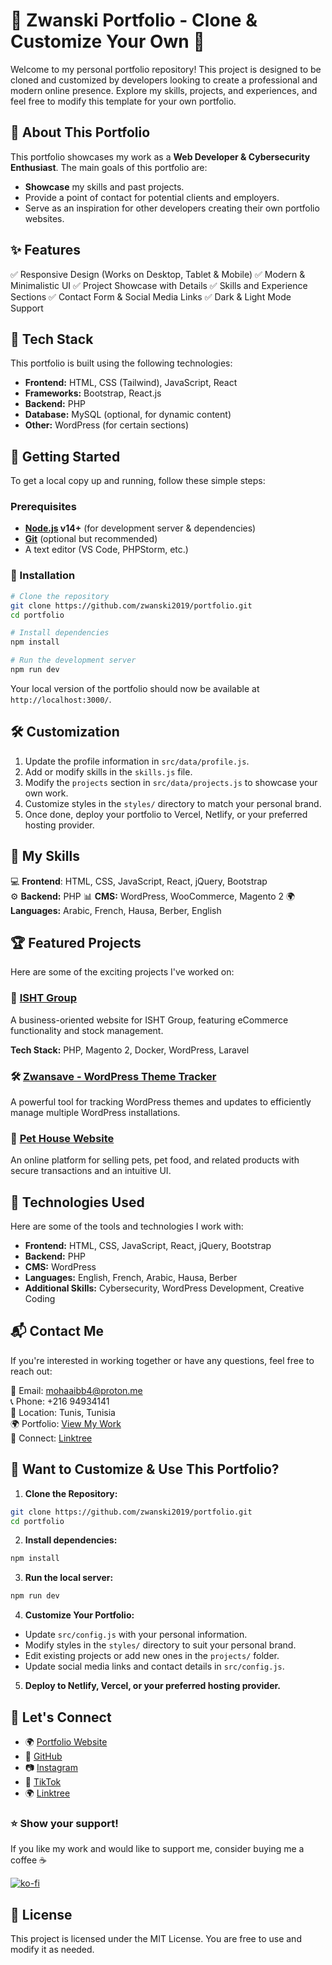 # 🌟 Zwanski Portfolio - Clone & Customize Your Own 🌟

Welcome to my personal portfolio repository! This project is designed to be cloned and customized by developers looking to create a professional and modern online presence. Explore my skills, projects, and experiences, and feel free to modify this template for your own portfolio.

## 📌 About This Portfolio

This portfolio showcases my work as a **Web Developer & Cybersecurity Enthusiast**. The main goals of this portfolio are:

- **Showcase** my skills and past projects.
- Provide a point of contact for potential clients and employers.
- Serve as an inspiration for other developers creating their own portfolio websites.

## ✨ Features

✅ Responsive Design (Works on Desktop, Tablet & Mobile)
✅ Modern & Minimalistic UI
✅ Project Showcase with Details
✅ Skills and Experience Sections
✅ Contact Form & Social Media Links
✅ Dark & Light Mode Support

## 🔧 Tech Stack

This portfolio is built using the following technologies:

- **Frontend:** HTML, CSS (Tailwind), JavaScript, React
- **Frameworks:** Bootstrap, React.js
- **Backend:** PHP
- **Database:** MySQL (optional, for dynamic content)
- **Other:** WordPress (for certain sections)

## 🚀 Getting Started

To get a local copy up and running, follow these simple steps:

### Prerequisites
- **[Node.js](https://nodejs.org/) v14+** (for development server & dependencies)
- **[Git](https://git-scm.com/)** (optional but recommended)
- A text editor (VS Code, PHPStorm, etc.)

### 🔧 Installation

```bash
# Clone the repository
git clone https://github.com/zwanski2019/portfolio.git
cd portfolio

# Install dependencies
npm install

# Run the development server
npm run dev
```

Your local version of the portfolio should now be available at `http://localhost:3000/`.

## 🛠️ Customization

1. Update the profile information in `src/data/profile.js`.
2. Add or modify skills in the `skills.js` file.
3. Modify the `projects` section in `src/data/projects.js` to showcase your own work.
4. Customize styles in the `styles/` directory to match your personal brand.
5. Once done, deploy your portfolio to Vercel, Netlify, or your preferred hosting provider.

## 📌 My Skills

💻 **Frontend**: HTML, CSS, JavaScript, React, jQuery, Bootstrap  
⚙️ **Backend:** PHP
📊 **CMS:** WordPress, WooCommerce, Magento 2
🌍 **Languages:** Arabic, French, Hausa, Berber, English

## 🏆 Featured Projects

Here are some of the exciting projects I've worked on:

### 🚀 [ISHT Group](https://github.com/ihstgroup/ihs-website)
A business-oriented website for ISHT Group, featuring eCommerce functionality and stock management.

**Tech Stack:** PHP, Magento 2, Docker, WordPress, Laravel

### 🛠️ [Zwansave - WordPress Theme Tracker](https://github.com/zwanski2019/wordpressthemetracker)
A powerful tool for tracking WordPress themes and updates to efficiently manage multiple WordPress installations.

### 🏪 [Pet House Website](#)
An online platform for selling pets, pet food, and related products with secure transactions and an intuitive UI.

## 🔧 Technologies Used
Here are some of the tools and technologies I work with:

- **Frontend:** HTML, CSS, JavaScript, React, jQuery, Bootstrap
- **Backend:** PHP
- **CMS:** WordPress
- **Languages:** English, French, Arabic, Hausa, Berber
- **Additional Skills:** Cybersecurity, WordPress Development, Creative Coding

## 📬 Contact Me
If you're interested in working together or have any questions, feel free to reach out:

📧 Email: [mohaaibb4@proton.me](mailto:mohaaibb4@proton.me)  
📞 Phone: +216 94934141  
📍 Location: Tunis, Tunisia  
🌍 Portfolio: [View My Work](#)  
🔗 Connect: [Linktree](https://linktr.ee/zwanski)  

## 🤝 Want to Customize & Use This Portfolio?

1. **Clone the Repository:**
```bash
git clone https://github.com/zwanski2019/portfolio.git
cd portfolio
```

2. **Install dependencies:**
```bash
npm install
```

3. **Run the local server:**
```bash
npm run dev
```

4. **Customize Your Portfolio:**
- Update `src/config.js` with your personal information.
- Modify styles in the `styles/` directory to suit your personal brand.
- Edit existing projects or add new ones in the `projects/` folder.
- Update social media links and contact details in `src/config.js`.

5. **Deploy to Netlify, Vercel, or your preferred hosting provider.**

## 🚀 Let's Connect
- 🌍 [Portfolio Website](#)
- 🔗 [GitHub](https://github.com/zwanski2019)
- 📷 [Instagram](https://www.instagram.com/mohamed_zwanski)
- 🎥 [TikTok](https://www.tiktok.com/@zwanski.m)
- 🌍 [Linktree](https://linktr.ee/your_profile)

### ⭐ Show your support!
If you like my work and would like to support me, consider buying me a coffee ☕

[![ko-fi](https://img.shields.io/badge/Buy%20Me%20a%20Coffee-FFDD00?style=flat&logo=ko-fi&logoColor=black)](https://ko-fi.com/zwanski)

## 📜 License
This project is licensed under the MIT License. You are free to use and modify it as needed.
